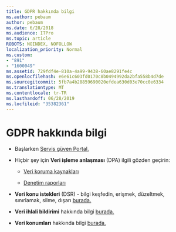 ```yaml
---
title: GDPR hakkında bilgi
ms.author: pebaum
author: pebaum
ms.date: 6/28/2018
ms.audience: ITPro
ms.topic: article
ROBOTS: NOINDEX, NOFOLLOW
localization_priority: Normal
ms.custom:
- "891"
- "1600049"
ms.assetid: 729fdf4e-810a-4a99-9438-60ae8291fe4c
ms.openlocfilehash: e6e61c603fd0170c8b0494992da2bfa558b4d7de
ms.sourcegitcommit: 5fb7a4b28859690020efdea630d03e70cc0e6334
ms.translationtype: MT
ms.contentlocale: tr-TR
ms.lasthandoff: 06/28/2019
ms.locfileid: "35382361"
---
```

# <a name="information-about-gdpr"></a>GDPR hakkında bilgi

- Başlarken [Servis güven Portal.](https://servicetrust.microsoft.com/ViewPage/GDPRGetStarted)

- Hiçbir şey için **Veri işleme anlaşması** (DPA) ilgili gözden geçirin:

  - [Veri koruma kaynakları](https://servicetrust.microsoft.com/ViewPage/TrustDocuments)

  - [Denetim raporları](https://servicetrust.microsoft.com/ViewPage/MSComplianceGuide)

- **Veri konu istekleri** (DSR) - bilgi keşfedin, erişmek, düzeltmek, sınırlamak, silme, dışarı [burada.](https://docs.microsoft.com/microsoft-365/compliance/gdpr-dsr-office365)

- **Veri ihlali bildirimi** hakkında bilgi [burada.](https://servicetrust.microsoft.com/ViewPage/GDPRBreach)

- **Veri konumları** hakkında bilgi [burada.](https://products.office.com/where-is-your-data-located?ms.officeurl=datamaps&amp;geo=All#All)
